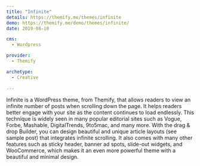 ```yaml
---
title: "Infinite"
details: https://themify.me/themes/infinite
demo: https://themify.me/demo/themes/infinite/
date: 2019-08-10

cms: 
  - Wordpress

provider: 
  - Themify

archetype:
  - Creative
  
---
```


Infinite is a WordPress theme, from Themify, that allows readers to view an infinite number of posts when scrolling down the page. It helps readers better engage with your site as the content continues to load endlessly. This technique is widely seen in many popular editorial sites such as Vogue, Forbe, Mashable, DigitalTrends, 9to5mac, and many more. With the drag & drop Builder, you can design beautiful and unique article layouts (see sample post) that integrates infinite scrolling. It also comes with many other features such as sticky header, banner ad spots, slide-out widgets, and WooCommerce, which makes it an even more powerful theme with a beautiful and minimal design.